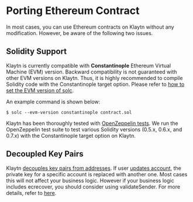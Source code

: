 # Porting Ethereum Contract <a id="porting-ethereum-contract"></a>

In most cases, you can use Ethereum contracts on Klaytn without any modification.
However, be aware of the following two issues. 

## Solidity Support <a id="solidity-support"></a>

Klaytn is currently compatible with **Constantinople** Ethereum Virtual Machine (EVM) version. 
Backward compatibility is not guaranteed with other EVM versions on Klaytn.
Thus, it is highly recommended to compile Solidity code with the Constantinople target option. 
Please refer to [how to set the EVM version of solc](https://solidity.readthedocs.io/en/latest/using-the-compiler.html#setting-the-evm-version-to-target).


An example command is shown below:

```
$ solc --evm-version constantinople contract.sol
```

Klaytn has been thoroughly tested with [OpenZeppelin tests](https://docs.openzeppelin.com/learn/writing-automated-tests#test-environment). 
We run the OpenZeppelin test suite to test various Solidity versions (0.5.x, 0.6.x, and 0.7.x) with the Constantinople target option on Klaytn.

## Decoupled Key Pairs <a id="decoupled-key-pairs"></a>

Klaytn [decouples key pairs from addresses](../klaytn/design/accounts.md#decoupling-key-pairs-from-addresses). If user [updates account](../klaytn/design/transactions/basic.md#txtypeaccountupdate), the private key for a specific account is replaced with another one. Most cases this will not affect your business logic. However if your business logic includes ecrecover, you should consider using validateSender. For more details, refer to [here](precompiled-contracts.md).
